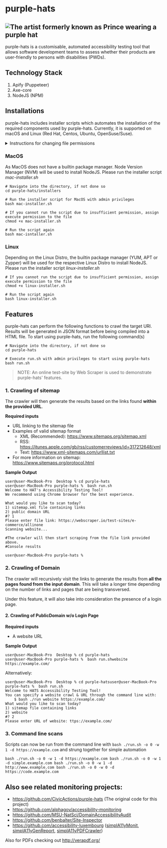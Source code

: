 # purple-hats

![The artist formerly known as Prince wearing a purple hat](https://i.pinimg.com/originals/3a/b9/c3/3ab9c3d46d5641fcae85408e5969654c.jpg)
----

purple-hats is a customisable, automated accessibility testing tool that allows software development teams to assess whether their products are user-friendly to persons with disabilities (PWDs).

## Technology Stack
1. Apify (Puppeteer)
2. Axe-core
3. NodeJS (NPM)


## Installations
purple-hats includes installer scripts which automates the installation of the required components used by purple-hats. Currently, it is supported on macOS and Linux (Red Hat, Centos, Ubuntu, OpenSuse/Suse).

<details>
  <summary>Instructions for changing file permissions</summary>
  
  #### Commands to modify file permissions
  In the event you cannot access the files due to running the installer scripts with elevated privileges previously, you can modify the file permissions to the appropriate owner and group.

```shell
# Linux/Unix: The user id (uid) and group id (gid) by default should be the same
# MacOS: The uid and gid may differ, if the user group doesn't exist, set the group as staff

# You can check the current user's uid and gid with the following command
id

# Update permissions for files
# Can provide the name or numerical id
sudo chown <user:group> <filename>

# Update permissions for directories
sudo chown -R <user:group> <filename>
```
</details>


### MacOS
As MacOS does not have a builtin package manager. Node Version Manager (NVM) will be used to install NodeJS. Please run the installer script *mac-installer.sh*

```shell
# Navigate into the directory, if not done so
cd purple-hats/installers

# Run the installer script for MacOS with admin privileges
bash mac-installer.sh
```

```shell
# If you cannot run the script due to insufficient permission, assign execute permission to the file
chmod +x mac-installer.sh

# Run the script again
bash mac-isntaller.sh
```

### Linux
Depending on the Linux Distro, the builtin package manager (YUM, APT or Zypper) will be used for the respective Linux Distro to install NodeJS. Please run the installer script *linux-installer.sh*

```shell
# If you cannot run the script due to insufficient permission, assign execute permission to the file
chmod +x linux-installer.sh

# Run the script again
bash linux-installer.sh
```

## Features
purple-hats can perform the following functions to crawl the target URI. Results will be generated in JSON format before being compiled into a HTML file. To start using purple-hats, run the following command(s)

```shell
# Navigate into the directory, if not done so
cd purple-hats

# Execute run.sh with admin privileges to start using purple-hats
bash run.sh
```

> NOTE: An online test-site by Web Scraper is used to demonstrate purple-hats' features.


### 1. Crawling of sitemap
The crawler will then generate the results based on the links found **within the provided URL**.

**Required inputs**
- URL linking to the sitemap file
- Examples of valid sitemap format
  - XML (Recommended): https://www.sitemaps.org/sitemap.xml
  - RSS: https://itunes.apple.com/gb/rss/customerreviews/id=317212648/xml
  - Text: https://www.xml-sitemaps.com/urllist.txt  
- For more information on sitemap: https://www.sitemaps.org/protocol.html

**Sample Output**

```console
user@user-MacBook-Pro  Desktop % cd purple-hats
user@user-MacBook-Pro purple-hats %  bash run.sh
Welcome to HAT's Accessibility Testing Tool!
We recommend using Chrome browser for the best experience.

What would you like to scan today?
1) sitemap.xml file containing links
2) public domain URL
#? 1
Please enter file link: https://webscraper.io/test-sites/e-commerce/allinone
Scanning website...

#The crawler will then start scraping from the file link provided above.
#Console results

user@user-MacBook-Pro purple-hats %
```

### 2. Crawling of Domain
The crawler will recursively visit the links to generate the results from **all the pages found from the input domain**. This will take a longer time depending on the number of links and pages that are being transversed.

Under this feature, it will also take into consideration the presence of a login page.


#### 2. Crawling of PublicDomain w/o Login Page
**Required inputs**
- A website URL

**Sample Output**
```console
user@user-MacBook-Pro  Desktop % cd purple-hats
user@user-MacBook-Pro purple-hats %  bash run.shwebsite https://example.com/
```
  
Alternatively:
  
```console
user@user-MacBook-Pro  Desktop % cd purple-hatsuser@user-MacBook-Pro purple-hats %  bash run.sh
Welcome to HATS Accessibility Testing Tool!
You can specify a website crawl & URL through the command line with:
    $ bash ./run website https://example.com/
What would you like to scan today?
1) sitemap file containing links
2) website
#? 2
Please enter URL of website: ttps://example.com/
```

### 3. Command line scans

Scripts can now be run from the command line with `bash ./run.sh -o 0 -w 1 -d https://example.com` and strung together for simple automation

`bash ./run.sh -o 0 -w 1 -d https://example.com bash ./run.sh -o 0 -w 1 -d simple.example.com bash ./run.sh -o 0 -w 1 -d http://www.example.com bash ./run.sh -o 0 -w 0 -d https://code.example.com`



## Also see related monitoring projects:
- https://github.com/CivicActions/purple-hats (The original code for this project)
- https://github.com/alphagov/accessibility-monitoring
- https://github.com/MSU-NatSci/DomainAccessibilityAudit
- https://github.com/benbalter/Site-Inspector
- https://github.com/accessibility-luxembourg ([simplA11yMonit](https://github.com/accessibility-luxembourg/simplA11yMonit), [simplA11yGenReport](https://github.com/accessibility-luxembourg/simplA11yGenReport), [simplA11yPDFCrawler](https://github.com/accessibility-luxembourg/simplA11yPDFCrawler))

Also for PDFs checking out http://verapdf.org/

